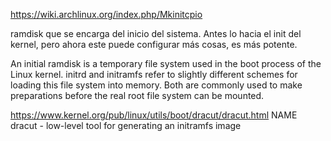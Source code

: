 https://wiki.archlinux.org/index.php/Mkinitcpio

ramdisk que se encarga del inicio del sistema. Antes lo hacia el init del kernel, pero ahora este puede configurar más cosas, es más potente.

An initial ramdisk is a temporary file system used in the boot process of the Linux kernel. initrd and initramfs refer to slightly different schemes for loading this file system into memory. Both are commonly used to make preparations before the real root file system can be mounted.


https://www.kernel.org/pub/linux/utils/boot/dracut/dracut.html
NAME
dracut - low-level tool for generating an initramfs image
